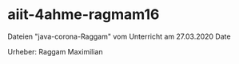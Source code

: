 # aiit-4ahme-ragmam16
Dateien "java-corona-Raggam" vom Unterricht am 27.03.2020
Date 

Urheber: Raggam Maximilian
